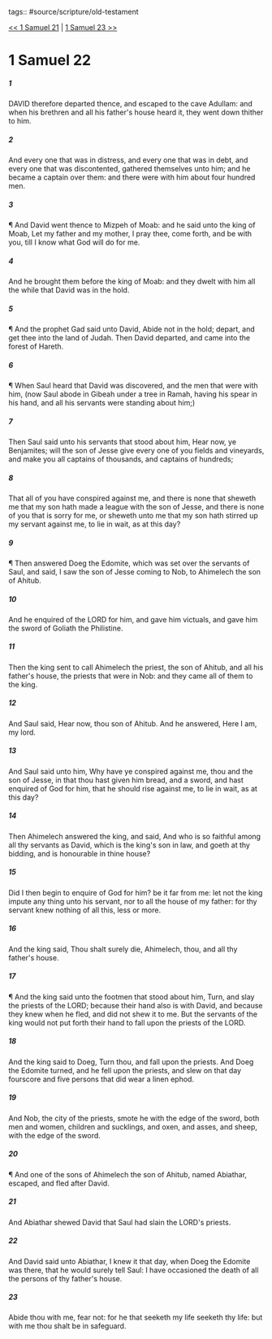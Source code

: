 tags:: #source/scripture/old-testament

[<< 1 Samuel 21](old-testament/09_1_Samuel/1_Samuel_21.md) | [1 Samuel 23 >>](old-testament/09_1_Samuel/1_Samuel_23.md)

# 1 Samuel 22

##### 1

DAVID therefore departed thence, and escaped to the cave Adullam: and when his brethren and all his father's house heard it, they went down thither to him.

##### 2

And every one that was in distress, and every one that was in debt, and every one that was discontented, gathered themselves unto him; and he became a captain over them: and there were with him about four hundred men.

##### 3

¶ And David went thence to Mizpeh of Moab: and he said unto the king of Moab, Let my father and my mother, I pray thee, come forth, and be with you, till I know what God will do for me.

##### 4

And he brought them before the king of Moab: and they dwelt with him all the while that David was in the hold.

##### 5

¶ And the prophet Gad said unto David, Abide not in the hold; depart, and get thee into the land of Judah. Then David departed, and came into the forest of Hareth.

##### 6

¶ When Saul heard that David was discovered, and the men that were with him, (now Saul abode in Gibeah under a tree in Ramah, having his spear in his hand, and all his servants were standing about him;)

##### 7

Then Saul said unto his servants that stood about him, Hear now, ye Benjamites; will the son of Jesse give every one of you fields and vineyards, and make you all captains of thousands, and captains of hundreds;

##### 8

That all of you have conspired against me, and there is none that sheweth me that my son hath made a league with the son of Jesse, and there is none of you that is sorry for me, or sheweth unto me that my son hath stirred up my servant against me, to lie in wait, as at this day?

##### 9

¶ Then answered Doeg the Edomite, which was set over the servants of Saul, and said, I saw the son of Jesse coming to Nob, to Ahimelech the son of Ahitub.

##### 10

And he enquired of the LORD for him, and gave him victuals, and gave him the sword of Goliath the Philistine.

##### 11

Then the king sent to call Ahimelech the priest, the son of Ahitub, and all his father's house, the priests that were in Nob: and they came all of them to the king.

##### 12

And Saul said, Hear now, thou son of Ahitub. And he answered, Here I am, my lord.

##### 13

And Saul said unto him, Why have ye conspired against me, thou and the son of Jesse, in that thou hast given him bread, and a sword, and hast enquired of God for him, that he should rise against me, to lie in wait, as at this day?

##### 14

Then Ahimelech answered the king, and said, And who is so faithful among all thy servants as David, which is the king's son in law, and goeth at thy bidding, and is honourable in thine house?

##### 15

Did I then begin to enquire of God for him? be it far from me: let not the king impute any thing unto his servant, nor to all the house of my father: for thy servant knew nothing of all this, less or more.

##### 16

And the king said, Thou shalt surely die, Ahimelech, thou, and all thy father's house.

##### 17

¶ And the king said unto the footmen that stood about him, Turn, and slay the priests of the LORD; because their hand also is with David, and because they knew when he fled, and did not shew it to me. But the servants of the king would not put forth their hand to fall upon the priests of the LORD.

##### 18

And the king said to Doeg, Turn thou, and fall upon the priests. And Doeg the Edomite turned, and he fell upon the priests, and slew on that day fourscore and five persons that did wear a linen ephod.

##### 19

And Nob, the city of the priests, smote he with the edge of the sword, both men and women, children and sucklings, and oxen, and asses, and sheep, with the edge of the sword.

##### 20

¶ And one of the sons of Ahimelech the son of Ahitub, named Abiathar, escaped, and fled after David.

##### 21

And Abiathar shewed David that Saul had slain the LORD's priests.

##### 22

And David said unto Abiathar, I knew it that day, when Doeg the Edomite was there, that he would surely tell Saul: I have occasioned the death of all the persons of thy father's house.

##### 23

Abide thou with me, fear not: for he that seeketh my life seeketh thy life: but with me thou shalt be in safeguard.

